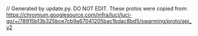 // Generated by update.py. DO NOT EDIT.
These protos were copied from:
https://chromium.googlesource.com/infra/luci/luci-go/+/78915b13b325bce7cb9a67041205bac1bdac8bd5/swarming/proto/api_v2

